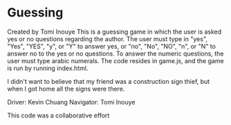 # Guessing
Created by Tomi Inouye
This is a guessing game in which the user is asked yes or no questions regarding the author. The user must type in "yes", "Yes", "YES", "y", or  "Y" to answer yes, or "no", "No", "NO", "n", or "N" to answer no to the yes or no questions. To answer the numeric questions, the user must type arabic numerals. The code resides in game.js, and the game is run by running index.html.

I didn't want to believe that my friend was a construction sign thief, but when I got home all the signs were there.

Driver: Kevin Chuang
Navigator: Tomi Inouye

This code was a collaborative effort
